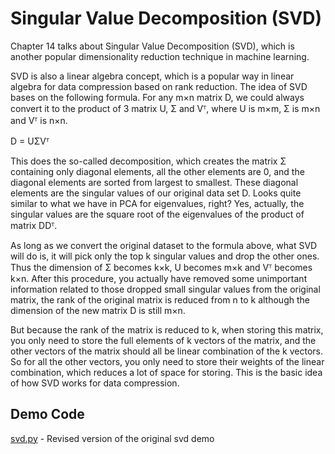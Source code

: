 # Singular Value Decomposition (SVD)

Chapter 14 talks about Singular Value Decomposition (SVD), which is another popular dimensionality reduction technique in machine learning.

SVD is also a linear algebra concept, which is a popular way in linear algebra for data compression based on rank reduction. The idea of SVD bases on the following formula. For any m&#00215;n matrix D, we could always convert it to the product of 3 matrix U, &#00931; and V&#07488;, where U is m&#00215;m, &#00931; is m&#00215;n and V&#07488; is n&#00215;n.

D = U&#00931;V&#07488;

This does the so-called decomposition, which creates the matrix &#00931; containing only diagonal elements, all the other elements are 0, and the diagonal elements are sorted from largest to smallest. These diagonal elements are the singular values of our original data set D. Looks quite similar to what we have in PCA for eigenvalues, right? Yes, actually, the singular values are the square root of the eigenvalues
of the product of matrix DD&#07488;.

As long as we convert the original dataset to the formula above, what SVD will do is, it will pick only the top k singular values and drop the other ones. Thus the dimension of &#00931; becomes k&#00215;k, U becomes m&#00215;k and V&#07488; becomes k&#00215;n. After this procedure, you actually have removed some unimportant information related to those dropped small singular values from the original matrix, the rank of the original matrix is reduced from n to k although the dimension of the new matrix D is still m&#00215;n.

But because the rank of the matrix is reduced to k, when storing this matrix, you only need to store the full elements of k vectors of the matrix, and the other vectors of the matrix should all be linear combination of the k vectors. So for all the other vectors, you only need to store their weights of the linear combination, which reduces a lot of space for storing. This is the basic idea of how SVD works for data compression.

## Demo Code

[svd.py](svd.py) - Revised version of the original svd demo
